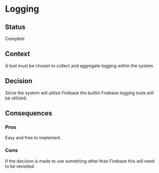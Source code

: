 # Logging

## Status
Complete

## Context
A tool must be chosen to collect and aggregate logging within the system.

## Decision
Since the system will utilize Firebase the builtin Firebase logging tools will be utilized.

## Consequences

### Pros
Easy and free to implement.

### Cons
If the decision is made to use something other than Firebase this will need to be revisited.
